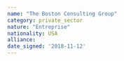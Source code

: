 ```yaml
---
name: "The Boston Consulting Group"
category: private_sector
nature: "Entreprise"
nationality: USA
alliance: 
date_signed: '2018-11-12'
---
```

    